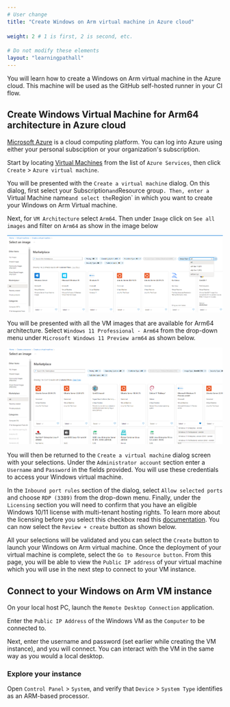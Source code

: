 ```yaml
---
# User change
title: "Create Windows on Arm virtual machine in Azure cloud"

weight: 2 # 1 is first, 2 is second, etc.

# Do not modify these elements
layout: "learningpathall"
---
```

You will learn how to create a Windows on Arm virtual machine in the Azure cloud. This machine will be used as the GitHub self-hosted runner in your CI flow.

## Create Windows Virtual Machine for Arm64 architecture in Azure cloud

[Microsoft Azure](https://portal.azure.com/#home) is a cloud computing platform. You can log into Azure using either your personal subsciption or your organization's subscription.

Start by locating [Virtual Machines](https://portal.azure.com/#view/HubsExtension/BrowseResource/resourceType/Microsoft.Compute%2FVirtualMachines) from the list of `Azure Services`, then click `Create` > `Azure virtual machine`.

You will be presented with the `Create a virtual machine` dialog. On this dialog, first select your Subscription` and `Resource group`. Then, enter a `Virtual Machine name` and select the `Region` in which you want to create your Windows on Arm Virtual machine.  

Next, for `VM Architecture` select `Arm64`. Then under `Image` click on `See all images` and filter on `Arm64` as show in the image below

![img1](Images/azure1.png)

You will be presented with all the VM images that are available for Arm64 architecture. Select `Windows 11 Professional - Arm64` from the drop-down menu under `Microsoft Windows 11 Preview arm64` as shown below.

![img2](Images/azure2.png)

You will then be returned to the `Create a virtual machine` dialog screen with your selections. Under the `Administrator account` section enter a `Username` and `Password` in the fields provided. You will use these credentials to access your Windows virtual machine.

In the `Inbound port rules` section of the dialog, select `Allow selected ports` and choose `RDP (3389)` from the drop-down menu. Finally, under the `Licensing` section you will need to confirm that you have an eligible Windows 10/11 license with multi-tenant hosting rights. To learn more about the licensing before you select this checkbox read this [documentation](https://learn.microsoft.com/en-us/azure/virtual-machines/windows/windows-desktop-multitenant-hosting-deployment). You can now select the `Review + create` button as shown below.

<IMG3>

All your selections will be validated and you can select the `Create` button to launch your Windows on Arm virtual machine. Once the deployment of your virtual machine is complete, select the `Go to Resource button`. From this page, you will be able to view the `Public IP address` of your virtual machine which you will use in the next step to connect to your VM instance. 

## Connect to your Windows on Arm VM instance

On your local host PC, launch the `Remote Desktop Connection` application.

Enter the `Public IP Address` of the Windows VM as the `Computer` to be connected to. 

Next, enter the username and password (set earlier while creating the VM instance), and you will connect. You can interact with the VM in the same way as you would a local desktop.

### Explore your instance

Open `Control Panel` > `System`, and verify that `Device` > `System Type` identifies as an ARM-based processor.




